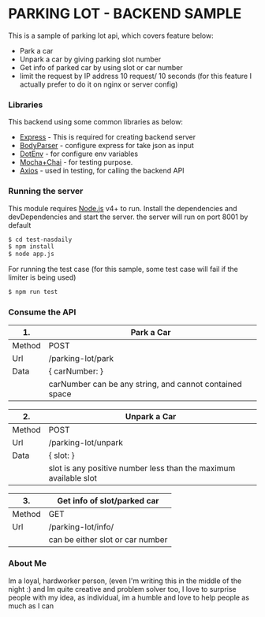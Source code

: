# PARKING LOT - BACKEND SAMPLE

This is a sample of parking lot api, which covers feature below:

- Park a car
- Unpark a car by giving parking slot number
- Get info of parked car by using slot or car number
- limit the request by IP address 10 request/ 10 seconds
  (for this feature I actually prefer to do it on nginx or server config)

### Libraries

This backend using some common libraries as below:

- [Express](https://www.npmjs.com/package/express) - This is required for creating backend server
- [BodyParser](https://www.npmjs.com/package/body-parser) - configure express for take json as input
- [DotEnv](https://www.npmjs.com/package/dotenv) - for configure env variables
- [Mocha+Chai](https://www.npmjs.com/package/mocha) - for testing purpose.
- [Axios](https://www.npmjs.com/package/axios) - used in testing, for calling the backend API

### Running the server

This module requires [Node.js](https://nodejs.org/) v4+ to run.
Install the dependencies and devDependencies and start the server.
the server will run on port 8001 by default

```sh
$ cd test-nasdaily
$ npm install
$ node app.js
```

For running the test case
(for this sample, some test case will fail if the limiter is being used)

```sh
$ npm run test
```

### Consume the API

| 1.     | Park a Car                                              |
| ------ | ------------------------------------------------------- |
| Method | POST                                                    |
| Url    | /parking-lot/park                                       |
| Data   | { carNumber: <string> }                                 |
|        | carNumber can be any string, and cannot contained space |

| 2.     | Unpark a Car                                                     |
| ------ | ---------------------------------------------------------------- |
| Method | POST                                                             |
| Url    | /parking-lot/unpark                                              |
| Data   | { slot: <number> }                                               |
|        | slot is any positive number less than the maximum available slot |

| 3.     | Get info of slot/parked car          |
| ------ | ------------------------------------ |
| Method | GET                                  |
| Url    | /parking-lot/info/<string or number> |
|        | can be either slot or car number     |

### About Me

Im a loyal, hardworker person,
(even I'm writing this in the middle of the night :)
and Im quite creative and problem solver too,
I love to surprise people with my idea,
as individual, im a humble and love to help people as much as I can
